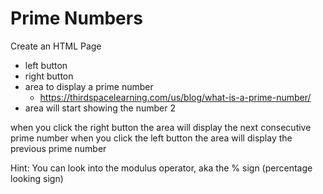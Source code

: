 # Prime Numbers

Create an HTML Page

- left button
- right button
- area to display a prime number
  - https://thirdspacelearning.com/us/blog/what-is-a-prime-number/
- area will start showing the number 2

when you click the right button the area will display the next consecutive prime number
when you click the left button the area will display the previous prime number

Hint: You can look into the modulus operator, aka the % sign (percentage looking sign)
